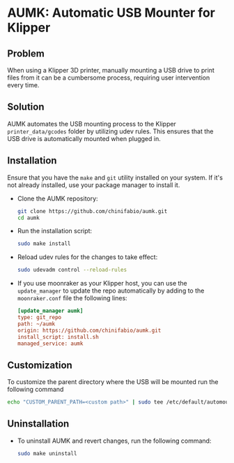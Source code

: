 # AUMK: Automatic USB Mounter for Klipper

## Problem
When using a Klipper 3D printer, manually mounting a USB drive to print files from it can be a cumbersome process, requiring user intervention every time.

## Solution
AUMK automates the USB mounting process to the Klipper `printer_data/gcodes` folder by utilizing udev rules. This ensures that the USB drive is automatically mounted when plugged in.

## Installation
Ensure that you have the `make` and `git` utility installed on your system. If it's not already installed, use your package manager to install it.

- Clone the AUMK repository:
    ```bash
    git clone https://github.com/chinifabio/aumk.git
    cd aumk
    ```
- Run the installation script:
    ```bash
    sudo make install
    ```
- Reload udev rules for the changes to take effect:
    ```bash
    sudo udevadm control --reload-rules
    ```
- If you use moonraker as your Klipper host, you can use the `update_manager` to update the repo automatically by adding to the `moonraker.conf` file the following lines:
    ```ini
    [update_manager aumk]
    type: git_repo
    path: ~/aumk
    origin: https://github.com/chinifabio/aumk.git
    install_script: install.sh
    managed_service: aumk
    ```
## Customization
To customize the parent directory where the USB will be mounted run the following command
```bash
echo "CUSTOM_PARENT_PATH=<custom path>" | sudo tee /etc/default/automount

```
## Uninstallation
- To uninstall AUMK and revert changes, run the following command:
    ```bash
    sudo make uninstall
    ```
